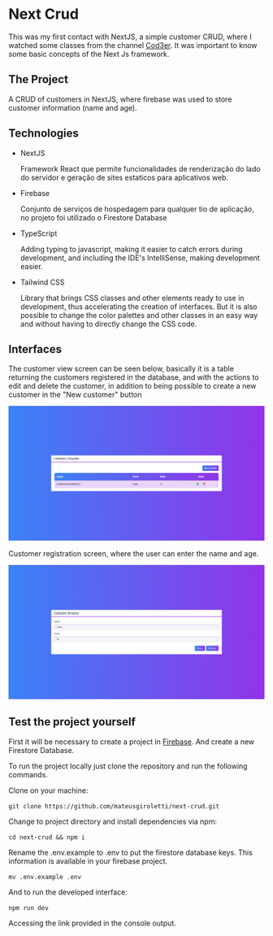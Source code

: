 # Next Crud

This was my first contact with NextJS, a simple customer CRUD, where I watched some classes from the channel [Cod3er](https://www.youtube.com/@cod3r). It was important to know some basic concepts of the Next Js framework.

## The Project

A CRUD of customers in NextJS, where firebase was used to store customer information (name and age).

## Technologies

<ul>
    <li>
        NextJS
        <p>
            Framework React que permite funcionalidades de renderização do lado do servidor e geração de sites estaticos para aplicativos web.
        </p>
    </li>
    <li>
        Firebase
        <p>
            Conjunto de serviços de hospedagem para qualquer tio de aplicação, no projeto foi utilizado o Firestore Database
        </p>
    </li>
     <li>
        TypeScript
        <p>
            Adding typing to javascript, making it easier to catch errors during development, and including the IDE's IntelliSense, making development easier.
        </p>
    </li>
    <li>
        Tailwind CSS
        <p>
            Library that brings CSS classes and other elements ready to use in development, thus accelerating the creation of interfaces. But it is also possible to change the color palettes and other classes in an easy way and without having to directly change the CSS code.
        </P>
    </li>
</ul>

## Interfaces

The customer view screen can be seen below, basically it is a table returning the customers registered in the database, and with the actions to edit and delete the customer, in addition to being possible to create a new customer in the "New customer" button

<img src="./.github/images/home.png" alt="Home" />

Customer registration screen, where the user can enter the name and age.

<img src="./.github/images/create.png" alt="Create" />

## Test the project yourself

First it will be necessary to create a project in [Firebase](https://console.firebase.google.com/). And create a new Firestore Database.

To run the project locally just clone the repository and run the following commands.

Clone on your machine:

```console
git clone https://github.com/mateusgiroletti/next-crud.git
```

Change to project directory and install dependencies via npm:

```console
cd next-crud && npm i
```

Rename the .env.example to .env to put the firestore database keys. This information is available in your firebase project.


```console
mv .env.example .env
```

And to run the developed interface:

```console
npm run dev
```

Accessing the link provided in the console output.